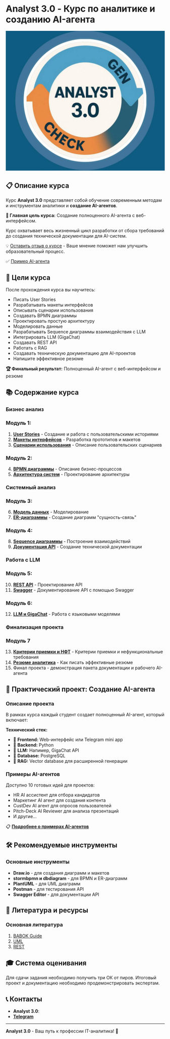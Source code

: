 # Analyst 3.0 - Курс по аналитике и созданию AI-агента

![Analyst 3.0 Banner](misc\images\Analyst.jpg)

## 📋 Описание курса

Курс **Analyst 3.0** представляет собой обучение современным методам и инструментам аналитики и **создание AI-агентов**. 

**🎯 Главная цель курса:** Создание полноценного AI-агента с веб-интерфейсом.

Курс охватывает весь жизненный цикл разработки от сбора требований до создания технической документации для AI-систем.

💡 [Оставить отзыв о курсе](https://t.me/biryukovaoly) - Ваше мнение поможет нам улучшить образовательный процесс.

✅ [Пример AI-агента](https://t.me/betttton_bot)

## 🎯 Цели курса

После прохождения курса вы научитесь:
- Писать User Stories 
- Разрабатывать макеты интерфейсов 
- Описывать сценарии использования
- Создавать BPMN диаграммы
- Проектировать простую архитектуру 
- Моделировать данные 
- Разрабатывать Sequence диаграммы взаимодействия с LLM
- Интегрировать LLM (GigaChat)
- Создавать REST API
- Работать с RAG 
- Создавать техническую документацию для AI-проектов
- Напишите эффективное резюме

**🏆 Финальный результат:** Полноценный AI-агент с веб-интерфейсом и резюме

## 📚 Содержание курса

### **Бизнес анализ** 
### Модуль 1: 
1. **[User Stories](./materials/01-User-Stories-Interface-Mockups-Use-Cases/user-stories.md)** - Создание и работа с пользовательскими историями
2. **[Макеты интерфейсов](./materials/01-User-Stories-Interface-Mockups-Use-Cases/interface-mockups.md)** - Разработка прототипов и макетов
3. **[Сценарии использования](./materials/01-User-Stories-Interface-Mockups-Use-Cases/use-cases.md)** - Описание пользовательских сценариев

### Модуль 2: 
4. **[BPMN диаграммы](./materials/module2/bpmn-diagrams.md)** - Описание бизнес-процессов
5. **[Архитектура систем](./materials/module2/system-architecture.md)** - Проектирование архитектуры

### **Системный анализ** 

### Модуль 3: 
6. **[Модель данных](./materials/module3/data-modeling.md)** - Моделирование 
7. **[ER-диаграммы](./materials/module3/er-diagrams.md)** - Создание диаграмм "сущность-связь"

### Модуль 4: 
8. **[Sequence диаграммы](./materials/module4/sequence-diagrams.md)** - Построение взаимодействий
9. **[Документация API](./materials/module5/api-documentation.md)** - Создание технической документации

### **Работа с LLM** 

### Модуль 5: 
10. **[REST API](./materials/module5/rest-api.md)** - Проектирование API
11. **[Swagger](./materials/module6/swagger.md)** - Документирование API с помощью Swagger

### Модуль 6: 

12. **[LLM и GigaChat](./materials/module5/llm-gigachat.md)** - Работа с языковыми моделями

### **Финализация проекта** 

### Модуль 7 
13. **[Критерии приемки и НФТ](./materials/module6/acceptance-criteria.md)** - Критерии приемки и нефункциональные требования
14. **[Резюме аналитика](./materials/module6/resume-writing.md)** - Как писать эффективные резюме
15. Финал проекта - демонстрация пакета документации и рабочего AI-агента

## 🤖 Практический проект: Создание AI-агента

### Описание проекта
В рамках курса каждый студент создает полноценный AI-агент, который включает:

**Технический стек:**
- 🔘 **Frontend:** Web-интерфейс или Telegram mini app
- 🔘 **Backend:** Python 
- 🔘 **LLM:** Напимер, GigaChat API
- 🔘 **Database:** PostgreSQL
- 🔘 **RAG:** Vector database для расширенной генерации

### Примеры AI-агентов
Доступно 10 готовых идей для проектов:
- HR AI ассистент для отбора кандидатов
- Маркетинг AI агент для создания контента
- CustDev AI агент для опросов пользователей
- Pitch-Deck AI Reviewer для анализа презентаций
- И другие...

📋 **[Подробнее о примерах AI-агентов](./src/examples/ai-agents/ai-agents-examples.md)**


## 🛠 Рекомендуемые инструменты

### Основные инструменты
- **Draw.io** - для создания диаграмм и макетов
- **stormbpmn и dbdiagram** - для BPMN и ER-диаграмм
- **PlantUML** - для UML диаграмм
- **Postman** - для тестирования API
- **Swagger Editor** - для документации API

## 📖 Литература и ресурсы

### Основная литература
1. [BABOK Guide]() 
2. [UML ]()
3. [REST]()

## 🎓 Система оценивания

Для сдачи задания необходимо получить три ОК от пиров. Итоговый проект и документацию необходимо продемонстрировать экспертам. 

## 📞 Контакты

- **Analyst 3.0**: 
- [**Telegram**](https://t.me/biryukovaoly)

---

**Analyst 3.0** - Ваш путь к профессии IT-аналитика! 🚀
